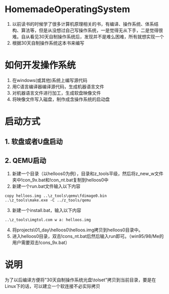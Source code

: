 # HomemadeOperatingSystem
1. 以前读书的时候学了很多计算机原理相关的书，有编译、操作系统、体系结构、算法等，但是从没想过自己写操作系统，一是觉得无从下手，二是觉得很难。自从看见30天自制操作系统后，发现并不是难么困难，所有就想实现一个
2. 根据30天自制操作系统这本书来编写

# 如何开发操作系统
1. 在windows(或其他)系统上编写源代码
2. 用C语言编译器编译源代码，生成机器语言文件
3. 对机器语言文件进行加工，生成软盘映像文件
4. 将映像文件写入磁盘，制作成含操作系统的启动盘

# 启动方式

## 1. 软盘或者U盘启动

## 2. QEMU启动

1. 新建一个目录（以helloos0为例），目录和z_tools平级，然后将z_new_w文件夹中!con_9x.bat和!con_nt.bat复制到helloos0中
2. 新建一个run.bat文件输入以下内容
```
copy helloos.img ..\z_tools\qemu\fdimage0.bin
..\z_tools\make.exe	-C ../z_tools/qemu
```
3. 新建一个install.bat，输入以下内容
```
..\z_tools\imgtol.com w a: helloos.img
```
4. 将projects\01_day\helloos0\helloos.img拷贝到helloos0目录中。
5. 进入helloos0目录，双击!cons_nt.bat后然后输入run即可。（win95/98/Me的用户需要双击!cons_9x.bat）


# 说明
为了以后编译方便将"30天自制操作系统光盘\tolset"拷贝到当前目录，要是在Linux下的话，可以建立一个软连接不必实际拷贝

